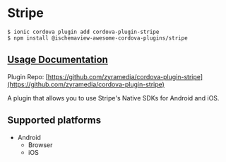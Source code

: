 # Stripe

```text
$ ionic cordova plugin add cordova-plugin-stripe
$ npm install @ischemaview-awesome-cordova-plugins/stripe
```

## [Usage Documentation](https://danielsogl.gitbook.io/awesome-cordova-plugins/plugins/stripe/)

Plugin Repo: [https://github.com/zyramedia/cordova-plugin-stripe](https://github.com/zyramedia/cordova-plugin-stripe)

A plugin that allows you to use Stripe's Native SDKs for Android and iOS.

## Supported platforms

* Android
  * Browser
  * iOS

